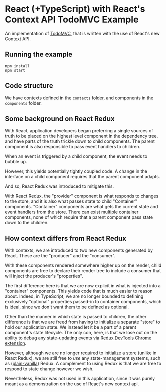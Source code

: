 # React (+TypeScript) with React's Context API TodoMVC Example

An implementation of [TodoMVC](http://todomvc.com/), that is written with the use of React's new Context API.

## Running the example

```
npm install
npm start
```

## Code structure

We have contexts defined in the `contexts` folder, and components in the `components` folder.

## Some background on React Redux

With React, application developers began preferring a single sources of truth to be placed on the highest level component in the dependency tree, and have parts of the truth trickle down to child components. The parent component is also responsible to pass event handlers to children.

When an event is triggered by a child component, the event needs to bubble up.

However, this yields potentially tightly coupled code. A change in the interface on a child component requires that the parent component adapts.

And so, React Redux was introduced to mitigate this.

With React Redux, the "provider" component is what responds to changes to the store, and it is also what passes state to child "Container" components. "Container" components are what gets the current state and event handlers from the store. There can exist multiple container components, none of which require that a parent component pass state down to the children.

## How context differs from React Redux

With contexts, we are introduced to two new components generated by React. These are the "producer" and the "consumer".

With these components rendered somewhere higher up on the render, child components are free to declare their render tree to include a consumer that will inject the producer's "properties".

The first difference here is that we are now explicit in what is injected into a "container" components. This yields code that is much easier to reason about. Indeed, in TypeScript, we are no longer bounded to defining exclusively "optional" properties passed-in to container components, which is ideal, since we don't want them to be defined as optional.

Other than the manner in which state is passed to children, the other difference is that we are freed from having to initialize a separate "store" to hold our application state. We instead let it be a part of a parent component's state lifecycle. The only con, here, is that we lose out on the ability to debug any state-updating events via [Redux DevTools Chrome extension](https://github.com/zalmoxisus/redux-devtools-extension).

However, although we are no longer required to initialize a store (unlike in React Redux), we are still free to *use* any state-management systems, such as ([plain-vanilla](https://en.wikipedia.org/wiki/Plain_vanilla)) Redux. A complement to using Redux is that we are free to respond to state change however we wish.

Nevertheless, Redux was not used in this application, since it was purely meant as a demonstration on the use of React's new context api.